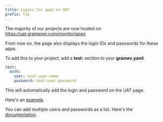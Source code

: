 ```yaml
---
title: Logins for apps on UAT
prefix: Tip
...
```


The majority of our projects are now hosted on <https://uat.gramener.com/monitor/apps>

From now on, the page also displays the login IDs and passwords for these apps.

To add this to your project, add a **test:** section to your **gramex.yaml**.

```yaml
test:
  auth:
    user: test-user-name
    password: test-user-password
```

This will automatically add the login and password on the UAT page.

Here's an [example](https://code.gramener.com/swathi.yegireddi/BARC-Advertising/blob/c1daad68/gramex.yaml#L9).

You can add multiple users and passwords as a list. Here's the [documentation](https://learn.gramener.com/wiki/dev.html#deploying).
